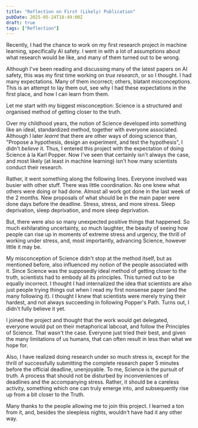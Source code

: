 ```yaml
---
title: "Reflection on First (Likely) Publication"
pubDate: 2025-05-24T18:49:00Z
draft: true
tags: ["Reflection"]
---
```


Recently, I had the chance to work on my first research project in machine learning, specifically AI safety. I went in with a lot of assumptions about what research would be like, and many of them turned out to be wrong.

Although I've been reading and discussing many of the latest papers on AI safety, this was my first time working on *true research*, or so I thought. I had many expectations. Many of them incorrect; others, blatant misconceptions. This is an attempt to lay them out, see why I had these expectations in the first place, and how I can learn from them.

Let me start with my biggest misconception: Science is a structured and organised method of getting closer to the truth. 

Over my childhood years, the notion of Science developed into something like an ideal, standardized method, together with everyone associated. Although I later *learnt* that there are other ways of doing science than, "Propose a hypothesis, design an experiment, and test the hypothesis", I didn't *believe* it. Thus, I entered this project with the expectation of doing Science à la Karl Popper. Now I've seen that certainly isn't always the case, and most likely (at least in machine learning) isn't how many scientists conduct their research.

Rather, it went something along the following lines. Everyone involved was busier with other stuff. There was little coordination. No one knew what others were doing or had done. Almost all work got done in the last week of the 2 months. New proposals of what should be in the main paper were done days before the deadline. Stress, stress, and more stress. Sleep deprivation, sleep deprivation, and more sleep deprivation. 

But, there were also so many unexpected positive things that happened. So much exhilarating uncertainty, so much laughter, the beauty of seeing how people can rise up in moments of extreme stress and urgency, the thrill of working under stress, and, most importantly, advancing Science, however little it may be.

My misconception of Science didn't stop at the method itself, but as mentioned before, also influenced my notion of the people associated with it. Since Science was the supposedly ideal method of getting closer to the truth, scientists had to embody all its principles. This turned out to be equally incorrect. I thought I had internalized the idea that scientists are also just people trying things out when I read my first nonsense paper (and the many following it). I thought I knew that scientists were merely trying their hardest, and not always succeeding in following Popper's Path. Turns out, I didn't fully believe it yet. 

I joined the project and thought that the work would get delegated, everyone would put on their metaphorical labcoat, and follow the Principles of Science. That wasn't the case. Everyone just tried their best, and given the many limitations of us humans, that can often result in less than what we hope for.

Also, I have realized doing research under so much stress is, except for the thrill of successfully submitting the complete research paper 5 minutes before the official deadline, unenjoyable. To me, Science is the pursuit of truth. A process that should not be disturbed by inconveniences of deadlines and the accompanying stress. Rather, it should be a careless activity, something which one can truly emerge into, and subsequently rise up from a bit closer to the Truth.

Many thanks to the people allowing me to join this project. I learned a ton from it, and, besides the sleepless nights, wouldn't have had it any other way.